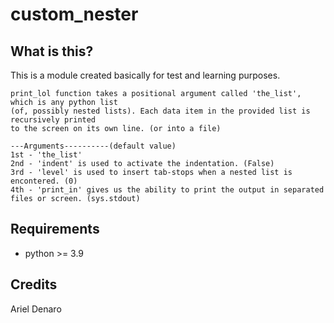custom_nester
=======

What is this?
--------------

This is a module created basically for test and learning purposes.

    print_lol function takes a positional argument called 'the_list', which is any python list
    (of, possibly nested lists). Each data item in the provided list is recursively printed
    to the screen on its own line. (or into a file)
    
    ---Arguments----------(default value)
    1st - 'the_list'
    2nd - 'indent' is used to activate the indentation. (False)
    3rd - 'level' is used to insert tab-stops when a nested list is encontered. (0)
    4th - 'print_in' gives us the ability to print the output in separated files or screen. (sys.stdout)



Requirements
------------

* python >= 3.9


Credits
------------

Ariel Denaro

